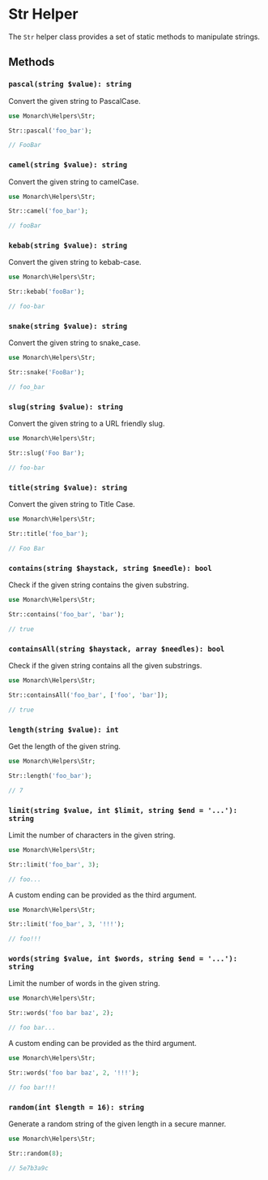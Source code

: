 # Str Helper

The `Str` helper class provides a set of static methods to manipulate strings.

## Methods

### `pascal(string $value): string`

Convert the given string to PascalCase.

```php
use Monarch\Helpers\Str;

Str::pascal('foo_bar');

// FooBar
```

### `camel(string $value): string`

Convert the given string to camelCase.

```php
use Monarch\Helpers\Str;

Str::camel('foo_bar');

// fooBar
```

### `kebab(string $value): string`

Convert the given string to kebab-case.

```php
use Monarch\Helpers\Str;

Str::kebab('fooBar');

// foo-bar
```

### `snake(string $value): string`

Convert the given string to snake_case.

```php
use Monarch\Helpers\Str;

Str::snake('FooBar');

// foo_bar
```

### `slug(string $value): string`

Convert the given string to a URL friendly slug.

```php
use Monarch\Helpers\Str;

Str::slug('Foo Bar');

// foo-bar
```

### `title(string $value): string`

Convert the given string to Title Case.

```php
use Monarch\Helpers\Str;

Str::title('foo_bar');

// Foo Bar
```

### `contains(string $haystack, string $needle): bool`

Check if the given string contains the given substring.

```php
use Monarch\Helpers\Str;

Str::contains('foo_bar', 'bar');

// true
```

### `containsAll(string $haystack, array $needles): bool`

Check if the given string contains all the given substrings.

```php
use Monarch\Helpers\Str;

Str::containsAll('foo_bar', ['foo', 'bar']);

// true
```

### `length(string $value): int`

Get the length of the given string.

```php
use Monarch\Helpers\Str;

Str::length('foo_bar');

// 7
```

### `limit(string $value, int $limit, string $end = '...'): string`

Limit the number of characters in the given string.

```php
use Monarch\Helpers\Str;

Str::limit('foo_bar', 3);

// foo...
```

A custom ending can be provided as the third argument.

```php
use Monarch\Helpers\Str;

Str::limit('foo_bar', 3, '!!!');

// foo!!!
```

### `words(string $value, int $words, string $end = '...'): string`

Limit the number of words in the given string.

```php
use Monarch\Helpers\Str;

Str::words('foo bar baz', 2);

// foo bar...
```

A custom ending can be provided as the third argument.

```php
use Monarch\Helpers\Str;

Str::words('foo bar baz', 2, '!!!');

// foo bar!!!
```

### `random(int $length = 16): string`

Generate a random string of the given length in a secure manner.

```php
use Monarch\Helpers\Str;

Str::random(8);

// 5e7b3a9c
```

